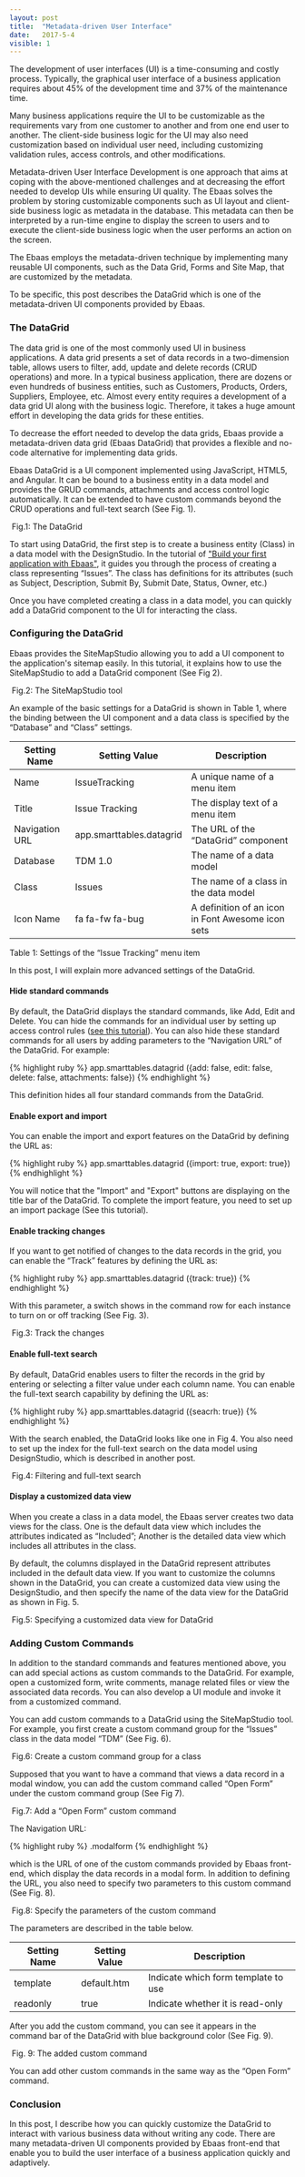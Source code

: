 ```yaml
---
layout: post
title:  "Metadata-driven User Interface"
date:   2017-5-4
visible: 1
---
```


<p class="intro"><span class="dropcap">T</span>he development of user interfaces (UI) is a time-consuming and costly process. Typically, the graphical user interface of a business application requires about 45% of the development time and 37% of the maintenance time.
</p>

Many business applications require the UI to be customizable as the requirements vary from one customer to another and from one end user to another. The client-side business logic for the UI may also need customization based on individual user need, including customizing validation rules, access controls, and other modifications.

Metadata-driven User Interface Development is one approach that aims at coping with the above-mentioned challenges and at decreasing the effort needed to develop UIs while ensuring UI quality. The Ebaas solves the problem by storing customizable components such as UI layout and client-side business logic as metadata in the database. This metadata can then be interpreted by a run-time engine to display the screen to users and to execute the client-side business logic when the user performs an action on the screen.

The Ebaas employs the metadata-driven technique by implementing many reusable UI components, such as the Data Grid, Forms and Site Map, that are customized by the metadata.
 
To be specific, this post describes the DataGrid which is one of the metadata-driven UI components provided by Ebaas.

### The DataGrid

The data grid is one of the most commonly used UI in business applications. A data grid presents a set of data records in a two-dimension table, allows users to filter, add, update and delete records (CRUD operations) and more. In a typical business application, there are dozens or even hundreds of business entities, such as Customers, Products, Orders, Suppliers, Employee, etc. Almost every entity requires a development of a data grid UI along with the business logic. Therefore, it takes a huge amount effort in developing the data grids for these entities. 

To decrease the effort needed to develop the data grids, Ebaas provide a metadata-driven data grid (Ebaas DataGrid) that provides a flexible and no-code alternative for implementing data grids. 

Ebaas DataGrid is a UI component implemented using JavaScript, HTML5, and Angular.  It can be bound to a business entity in a data model and provides the GRUD commands, attachments and access control logic automatically. It can be extended to have custom commands beyond the CRUD operations and full-text search (See Fig. 1). 

<img src="{{'/assets/img/2017-5-4-Fig1.png' | prepend: site.baseurl }}" alt="">
Fig.1: The DataGrid

To start using DataGrid, the first step is to create a business entity (Class) in a data model with the DesignStudio. In the tutorial of <a class="post-link" href="https://ebaas.github.io/blog/BuildFirstApp/">"Build your first application with Ebaas"</a>, it guides you through the process of creating a class representing “Issues”. The class has definitions for its attributes (such as Subject, Description, Submit By, Submit Date, Status, Owner, etc.) 

Once you have completed creating a class in a data model, you can quickly add a DataGrid component to the UI for interacting the class.

### Configuring the DataGrid

Ebaas provides the SiteMapStudio allowing you to add a UI component to the application's sitemap easily. In this tutorial, it explains how to use the SiteMapStudio to add a DataGrid component (See Fig 2).

<img src="{{'/assets/img/2017-5-4-Fig2.png' | prepend: site.baseurl }}" alt="">
Fig.2: The SiteMapStudio tool

An example of the basic settings for a DataGrid is shown in Table 1, where the binding between the UI component and a data class is specified by the “Database” and “Class” settings. 

| Setting Name | Setting Value | Description |
|-------|--------|---------|
| Name | IssueTracking | A unique name of a menu item |
| Title	| Issue Tracking	| The display text of a menu item |
| Navigation URL |	app.smarttables.datagrid |	The URL of the “DataGrid” component |
| Database |	TDM 1.0 |	The name of a data model |
| Class |	Issues |	The name of a class in the data model |
| Icon Name |	fa fa-fw fa-bug	| A definition of an icon in Font Awesome icon sets |

Table 1: Settings of the “Issue Tracking” menu item

In this post, I will explain more advanced settings of the DataGrid.

#### Hide standard commands

By default, the DataGrid displays the standard commands, like Add, Edit and Delete. You can hide the commands for an individual user by setting up access control rules (<a class="post-link" href="https://ebaas.github.io/blog/EnableRoleBasedACL/">see this tutorial</a>).
You can also hide these standard commands for all users by adding parameters to the “Navigation URL” of the DataGrid. For example:

{% highlight ruby %}
app.smarttables.datagrid ({add: false, edit: false, delete: false, attachments: false})
{% endhighlight %}

This definition hides all four standard commands from the DataGrid.

#### Enable export and import

You can enable the import and export features on the DataGrid by defining the URL as:

{% highlight ruby %}
app.smarttables.datagrid ({import: true, export: true})
{% endhighlight %}

You will notice that the "Import" and "Export" buttons are displaying on the title bar of the DataGrid. To complete the import feature, you need to set up an import package (See this tutorial). 

#### Enable tracking changes

If you want to get notified of changes to the data records in the grid, you can enable the “Track” features by defining the URL as:

{% highlight ruby %}
app.smarttables.datagrid ({track: true})
{% endhighlight %}

With this parameter, a switch shows in the command row for each instance to turn on or off tracking (See Fig. 3).

<img src="{{'/assets/img/2017-5-4-Fig3.png' | prepend: site.baseurl }}" alt="">
Fig.3: Track the changes

#### Enable full-text search

By default, DataGrid enables users to filter the records in the grid by entering or selecting a filter value under each column name. You can enable the full-text search capability by defining the URL as:

{% highlight ruby %}
app.smarttables.datagrid ({seacrh: true})
{% endhighlight %}

With the search enabled, the DataGrid looks like one in Fig 4. You also need to set up the index for the full-text search on the data model using DesignStudio, which is described in another post.

<img src="{{'/assets/img/2017-5-4-Fig4.png' | prepend: site.baseurl }}" alt="">
Fig.4: Filtering and full-text search

#### Display a customized data view

When you create a class in a data model, the Ebaas server creates two data views for the class. One is the default data view which includes the attributes indicated as “Included”; Another is the detailed data view which includes all attributes in the class.

By default, the columns displayed in the DataGrid represent attributes included in the default data view. If you want to customize the columns shown in the DataGrid, you can create a customized data view using the DesignStudio, and then specify the name of the data view for the DataGrid as shown in Fig. 5.

<img src="{{'/assets/img/2017-5-4-Fig5.png' | prepend: site.baseurl }}" alt="">
Fig.5: Specifying a customized data view for DataGrid

### Adding Custom Commands

In addition to the standard commands and features mentioned above, you can add special actions as custom commands to the DataGrid. For example, open a customized form, write comments, manage related files or view the associated data records. You can also develop a UI module and invoke it from a customized command.

You can add custom commands to a DataGrid using the SiteMapStudio tool. For example, you first create a custom command group for the “Issues” class in the data model “TDM” (See Fig. 6).

<img src="{{'/assets/img/2017-5-4-Fig6.png' | prepend: site.baseurl }}" alt="">
Fig.6: Create a custom command group for a class

Supposed that you want to have a command that views a data record in a modal window, you can add the custom command called “Open Form” under the custom command group (See Fig 7).

<img src="{{'/assets/img/2017-5-4-Fig7.png' | prepend: site.baseurl }}" alt="">
Fig.7: Add a “Open Form” custom command

The Navigation URL:

{% highlight ruby %}
.modalform
{% endhighlight %}

which is the URL of one of the custom commands provided by Ebaas front-end, which display the data records in a modal form.
In addition to defining the URL, you also need to specify two parameters to this custom command (See Fig. 8). 

<img src="{{'/assets/img/2017-5-4-Fig8.png' | prepend: site.baseurl }}" alt="">
Fig.8: Specify the parameters of the custom command

The parameters are described in the table below.

| Setting Name | Setting Value | Description |
|-------|--------|---------|
| template |	default.htm |	Indicate which form template to use |
| readonly |	true |	Indicate whether it is read-only |

After you add the custom command, you can see it appears in the command bar of the DataGrid with blue background color (See Fig. 9).

<img src="{{'/assets/img/2017-5-4-Fig9.png' | prepend: site.baseurl }}" alt="">
Fig. 9: The added custom command

You can add other custom commands in the same way as the “Open Form” command.

### Conclusion

In this post, I describe how you can quickly customize the DataGrid to interact with various business data without writing any code. There are many metadata-driven UI components provided by Ebaas front-end that enable you to build the user interface of a business application quickly and adaptively.

